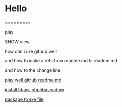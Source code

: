 # Hello
=========


play

SHOW view

how can i use github well

and how to make a refs from readme.md to readme.md

and how to the change line

[play well github readme.md](https://github.com/guodongxiaren/README "github readme edit")

[install hbase phphbaseadmin](https://github.com/hivefans/phphbaseadmin)

[package to exe file](http://www.cnblogs.com/icewee/articles/2073203.html "jar包转换exe")
